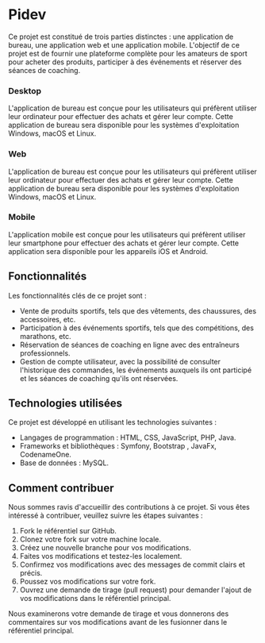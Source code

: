# Pidev

Ce projet est constitué de trois parties distinctes : une application de bureau, une application web et une application mobile. L'objectif de ce projet est de fournir une plateforme complète pour les amateurs de sport pour acheter des produits, participer à des événements et réserver des séances de coaching.


###  Desktop

L'application de bureau est conçue pour les utilisateurs qui préfèrent utiliser leur ordinateur pour effectuer des achats et gérer leur compte. Cette application de bureau sera disponible pour les systèmes d'exploitation Windows, macOS et Linux.

### Web

L'application de bureau est conçue pour les utilisateurs qui préfèrent utiliser leur ordinateur pour effectuer des achats et gérer leur compte. Cette application de bureau sera disponible pour les systèmes d'exploitation Windows, macOS et Linux.

### Mobile

L'application mobile est conçue pour les utilisateurs qui préfèrent utiliser leur smartphone pour effectuer des achats et gérer leur compte. Cette application sera disponible pour les appareils iOS et Android.

## Fonctionnalités

Les fonctionnalités clés de ce projet sont :
-   Vente de produits sportifs, tels que des vêtements, des chaussures, des accessoires, etc.
-   Participation à des événements sportifs, tels que des compétitions, des marathons, etc.
-   Réservation de séances de coaching en ligne avec des entraîneurs professionnels.
-   Gestion de compte utilisateur, avec la possibilité de consulter l'historique des commandes, les événements auxquels ils ont participé et les séances de coaching qu'ils ont réservées.

## Technologies utilisées

Ce projet est développé en utilisant les technologies suivantes :

-   Langages de programmation : HTML, CSS, JavaScript, PHP, Java.
-   Frameworks et bibliothèques : Symfony, Bootstrap , JavaFx, CodenameOne.
-   Base de données : MySQL.

## Comment contribuer

Nous sommes ravis d'accueillir des contributions à ce projet. Si vous êtes intéressé à contribuer, veuillez suivre les étapes suivantes :

1.  Fork le référentiel sur GitHub.
2.  Clonez votre fork sur votre machine locale.
3.  Créez une nouvelle branche pour vos modifications.
4.  Faites vos modifications et testez-les localement.
5.  Confirmez vos modifications avec des messages de commit clairs et précis.
6.  Poussez vos modifications sur votre fork.
7.  Ouvrez une demande de tirage (pull request) pour demander l'ajout de vos modifications dans le référentiel principal.


Nous examinerons votre demande de tirage et vous donnerons des commentaires sur vos modifications avant de les fusionner dans le référentiel principal.
